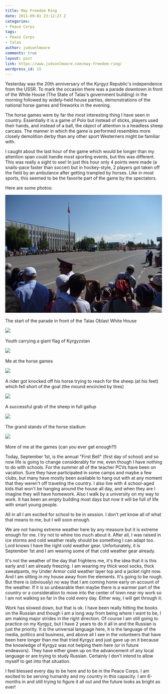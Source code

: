 ```yaml
---
title: May Freedom Ring
date: 2011-09-01 23:12:27 Z
categories:
- Peace Corps
tags:
- Peace Corps
- Talas
author: judsonlmoore
comments: true
layout: post
link: https://www.judsonlmoore.com/may-freedom-ring/
wordpress_id: 15
---
```


Yesterday was the 20th anniversary of the Kyrgyz Republic's independence from the USSR.  To mark the occasion there was a parade downtown in front of the White House (The State of Talas's government building) in the morning followed by widely-held house parties, demonstrations of the national horse games and fireworks in the evening.




The horse games were by far the most interesting thing I have seen in country.  Essentially it is a game of Polo but instead of sticks, players used their hands, and instead of a ball, the object of attention is a headless sheep carcass.  The manner in which the game is performed resembles more closely demolition derby than any other sport Westerners might be familiar with.  




I caught about the last hour of the game which would be longer than my attention span could handle most sporting events, but this was different.  This was really a sight to see!  In just this hour only 4 points were made (a snails-pace faster than soccer) but in hockey-style, 2 players got taken off the field by an ambulance after getting trampled by horses.  Like in most sports, this seemed to be the favorite part of the game by the spectators.




Here are some photos:




![The start of the parade in front of the Talas Oblast White House](../assets/images/2011/09/tumblr_lqu1hvkIFi1qb60c5.jpg)




The start of the parade in front of the Talas Oblast White House




![](http://media.tumblr.com/tumblr_lqu1lswGMT1qb60c5.jpg)




Youth carrying a giant flag of Kyrgyzstan




![](http://media.tumblr.com/tumblr_lqu1q5U1eh1qb60c5.jpg)




Me at the horse games




![](http://media.tumblr.com/tumblr_lqu1rp73yg1qb60c5.jpg)




A rider got knocked off his horse trying to reach for the sheep (at his feet) which fell short of the goal (the mound encircled by tires)




![](http://media.tumblr.com/tumblr_lqu1u2m45S1qb60c5.jpg)




A successful grab of the sheep in full gallup 




![](http://media.tumblr.com/tumblr_lqu1w5ghS91qb60c5.jpg)




The grand stands of the horse stadium




![](http://media.tumblr.com/tumblr_lqu1xdwZ1p1qb60c5.jpg)




More of me at the games (can you ever get enough?!)




Today, September 1st, is the annual "First Bell" (first day of school) and so now life is going to change considerably for me, even though I have nothing to do with schools.  For the summer all of the teacher PCVs have been on vacation.  Sure they have participated in some camps and maybe a few clubs, but many have mostly been available to hang out with at any moment that they weren't off traveling the country.  I also live with 4 school-aged kids that won't be hanging around the house all day, and when they are I imagine they will have homework.  Also I walk by a university on my way to work.  It has been an empty building most days but now it will be full of life with smart young people.




All in all I am excited for school to be in session.  I don't yet know all of what that means to me, but I will soon enough.




We are not having extreme weather here by any measure but it is extreme enough for me.  I try not to whine too much about it.  After all, I was raised in ice storms and cold weather really should be something I can adapt too.  Lord knows I have the right cold weather gear.  Unfortunately, it is September 1st and I am wearing some of that cold weather gear already.




It's not the weather of the day that frightens me, it's the idea that it is this early and I am already freezing.  I am wearing my thick wool socks, thick sweatpants, my Under Armor cold weather layer top and a jacket right now.  And I am sitting in my house away from the elements.  It's going to be rough.  But there is (obviously) no way that I am coming home early on account of the weather.  If it is so unbearable then maybe there is a warmer part of the country or a consideration to move into the center of town near my work so I am not walking so far in the cold every day.  Either way, I will get through it. 




Work has slowed down, but that is ok.  I have been really hitting the books on the Russian and though I am a long way from being where I want to be, I am making major strides in the right direction.  Of course I am still going to practice on my Kyrgyz, but I have 2 years to do it all in and the Russian is just the priority.  It is the universal language here, it is the language of the media, politics and business, and above all I see in the volunteers that have been here longer than me that tried Kyrgyz and just gave up on it because the knowledge of Kyrgyz was not helping them here (or in future endeavors).  They have either given up on the advancement of any local language or are trying to study Russian.  Certainly I don't intend to allow myself to get into that situation.




I feel blessed every day to be here and to be in the Peace Corps.  I am excited to be serving humanity and my country in this capacity.  I am 6-months in and still trying to figure it all out and the future looks as bright as ever!
